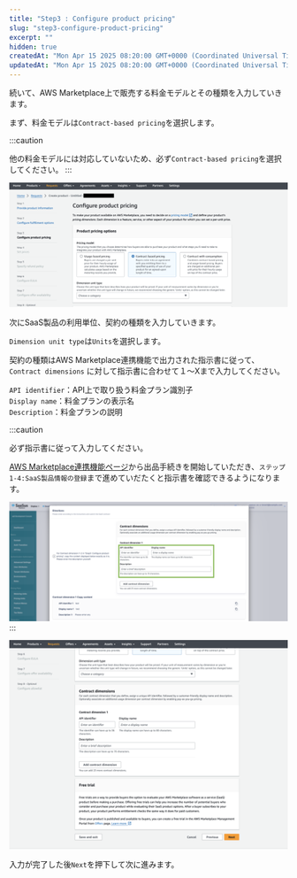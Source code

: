 ```yaml
---
title: "Step3 : Configure product pricing"
slug: "step3-configure-product-pricing"
excerpt: ""
hidden: true
createdAt: "Mon Apr 15 2025 08:20:00 GMT+0000 (Coordinated Universal Time)"
updatedAt: "Mon Apr 15 2025 08:20:00 GMT+0000 (Coordinated Universal Time)"
---
```

続いて、AWS Marketplace上で販売する料金モデルとその種類を入力していきます。

まず、料金モデルは`Contract-based pricing`を選択します。

:::caution

他の料金モデルには対応していないため、必ず`Contract-based pricing`を選択してください。
:::

![](/ja/img/part-4/aws-marketplace-integration/product-submission/step3-configure-product-pricing/step3-configure-product-pricing-1.png)


次にSaaS製品の利用単位、契約の種類を入力していきます。

`Dimension unit type`は`Units`を選択します。

契約の種類はAWS Marketplace連携機能で出力された指示書に従って、`Contract dimensions` に対して指示書に合わせて１〜Xまで入力してください。

`API identifier`：API上で取り扱う料金プラン識別子  
`Display name`：料金プランの表示名  
`Description`：料金プランの説明

:::caution

必ず指示書に従って入力してください。

[AWS Marketplace連携機能ページ](https://settings.console.saasus.io/integrations/aws-marketplace)から出品手続きを開始していただき、`ステップ1-4:SaaS製品情報の登録`まで進めていだたくと指示書を確認できるようになります。

![](/ja/img/part-4/aws-marketplace-integration/product-submission/step3-configure-product-pricing/step3-configure-product-pricing-2.png)
:::

![](/ja/img/part-4/aws-marketplace-integration/product-submission/step3-configure-product-pricing/step3-configure-product-pricing-3.png)


入力が完了した後`Next`を押下して次に進みます。
